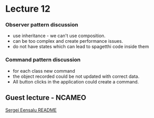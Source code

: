 # Lecture 12

### Observer pattern discussion
- use inheritance - we can't use composition.
- can be too complex and create performance issues.
- do not have states which can lead to spagetthi code inside them

### Command pattern discussion
- for each class new command 
- the object recorded could be not updated with correct data.
- All button clicks in the application could create a command.

## Guest lecture - NCAMEO


[Sergei Eensalu README](/Sergei%20Eensalu/README.md)
